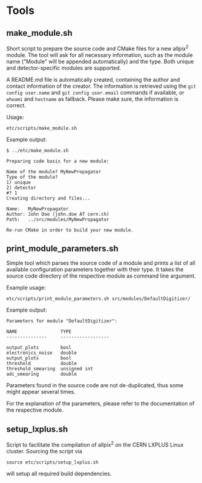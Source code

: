 # Tools

## make_module.sh

Short script to prepare the source code and CMake files for a new allpix<sup>2</sup> module. 
The tool will ask for all necessary information, such as the module name ("Module" will be appended automatically) and the type.
Both unique and detector-specific modules are supported.

A README.md file is automatically created, containing the author and contact information of the creator. The information is retrieved using the `git config user.name` and `git config user.email` commands if available, or `whoami` and `hostname` as fallback.
Please make sure, the information is correct.

Usage:

```
etc/scripts/make_module.sh
```

Example output:

```
$ ../etc/make_module.sh 

Preparing code basis for a new module:

Name of the module? MyNewPropagator
Type of the module?
1) unique
2) detector
#? 1
Creating directory and files...

Name:   MyNewPropagator
Author: John Doe (john.doe AT cern.ch)
Path:   ../src/modules/MyNewPropagator

Re-run CMake in order to build your new module.

```


## print_module_parameters.sh

Simple tool which parses the source code of a module and prints a list of all available configuration parameters together with their type. It takes the source code directory of the respective module as command line argument.

Example usage:

```
etc/scripts/print_module_parameters.sh src/modules/DefaultDigitizer/
```

Example output:

```
Parameters for module "DefaultDigitizer":

NAME                TYPE
---------------     ------------------

output_plots        bool
electronics_noise   double
output_plots        bool
threshold           double
threshold_smearing  unsigned int
adc_smearing        double
```

Parameters found in the source code are not de-duplicated, thus some might appear several times.

For the explanation of the parameters, please refer to the documentation of the respective module.


## setup_lxplus.sh

Script to facilitate the compilation of allpix<sup>2</sup> on the CERN LXPLUS Linux cluster. Sourcing the script via

```
source etc/scripts/setup_lxplus.sh
```

will setup all required build dependencies.

